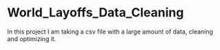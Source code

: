 # World_Layoffs_Data_Cleaning
In this project I am taking a csv file with a large amount of data, cleaning and optimizing it.
